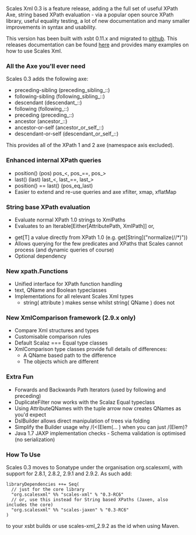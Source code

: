 
Scales Xml 0.3 is a feature release, adding a the full set of useful XPath Axe, string based XPath evaluation - via a popular open source XPath library, useful equality testing, a lot of new documentation and many smaller improvements in syntax and usability.

This version has been built with xsbt 0.11.x and migrated to [github](https://github.com/chris-twiner/scalesXml).  This releases documentation can be found [here](http://scala-scales.googlecode.com/svn/sites/scales/scales-xml_2.9.2/0.3-RC6/index.html) and provides many examples on how to use Scales Xml.

### All the Axe you'll ever need

Scales 0.3 adds the following axe:

* preceding-sibling (preceding\_sibling\_::)
* following-sibling (following\_sibling\_::)
* descendant (descendant\_::)
* following (following\_::)
* preceding (preceding\_::)
* ancestor (ancestor\_::)
* ancestor-or-self (ancestor\_or\_self\_::)
* descendant-or-self (descendant\_or\_self\_::)

This provides all of the XPath 1 and 2 axe (namespace axis excluded).

### Enhanced internal XPath queries

* position() (pos)
        pos\_<, pos\_==, pos\_>
* last() (last)
        last\_<, last\_==, last\_>
* position() == last() (pos\_eq\_last)
* Easier to extend and re-use queries and axe
        xfilter, xmap, xflatMap

### String base XPath evaluation

* Evaluate normal XPath 1.0 strings to XmlPaths
* Evaluates to an Iterable[Either[AttributePath, XmlPath]] or,
+ get[T] a value directly from XPath 1.0 (e.g. get[String]\("normalize(//\*)")) 
+ Allows querying for the few predicates and XPaths that Scales cannot process (and dynamic queries of course)
+ Optional dependency

### New xpath.Functions

* Unified interface for XPath function handling
* text, QName and Boolean typeclasses
* Implementations for all relevant Scales Xml types
    + string( attribute ) makes sense whilst string( QName ) does not

### New XmlComparison framework (2.9.x only)

* Compare Xml structures and types
* Customisable comparison rules
* Default Scalaz === Equal type classes
* XmlComparison type classes provide full details of differences:
    + A QName based path to the difference
    + The objects which are different

### Extra Fun

* Forwards and Backwards Path Iterators (used by following and preceding)
* DuplicateFilter now works with the Scalaz Equal typeclass
* Using AttributeQNames with the tuple arrow now creates QNames as you'd expect 
* DslBuilder allows direct manipulation of trees via folding
* Simplify the Builder usage why /(<(Elem(... ) when you can just /(Elem)?
* Java 1.7 JAXP implementation checks - Schema validation is optimised (no serialization)

### How To Use

Scales 0.3 moves to Sonatype under the organisation org.scalesxml, with support for 2.8.1, 2.8.2, 2.9.1 and 2.9.2.  As such add:

    libraryDependencies ++= Seq(
      // just for the core library
      "org.scalesxml" %% "scales-xml" % "0.3-RC6"
      // or, use this instead for String based XPaths (Jaxen, also includes the core)
      "org.scalesxml" %% "scales-jaxen" % "0.3-RC6"
    )

to your xsbt builds or use scales-xml_2.9.2 as the id when using Maven.